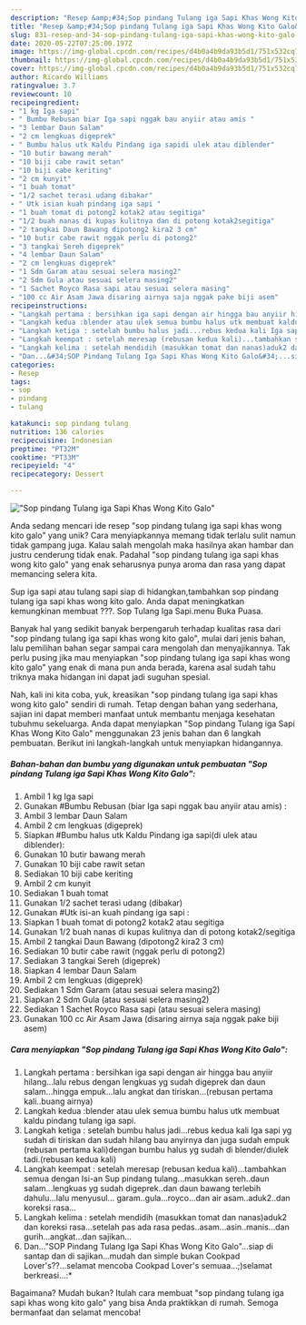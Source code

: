 ```yaml
---
description: "Resep &amp;#34;Sop pindang Tulang iga Sapi Khas Wong Kito Galo&amp;#34;, Sempurna"
title: "Resep &amp;#34;Sop pindang Tulang iga Sapi Khas Wong Kito Galo&amp;#34;, Sempurna"
slug: 831-resep-and-34-sop-pindang-tulang-iga-sapi-khas-wong-kito-galo-and-34-sempurna
date: 2020-05-22T07:25:00.197Z
image: https://img-global.cpcdn.com/recipes/d4b0a4b9da93b5d1/751x532cq70/sop-pindang-tulang-iga-sapi-khas-wong-kito-galo-foto-resep-utama.jpg
thumbnail: https://img-global.cpcdn.com/recipes/d4b0a4b9da93b5d1/751x532cq70/sop-pindang-tulang-iga-sapi-khas-wong-kito-galo-foto-resep-utama.jpg
cover: https://img-global.cpcdn.com/recipes/d4b0a4b9da93b5d1/751x532cq70/sop-pindang-tulang-iga-sapi-khas-wong-kito-galo-foto-resep-utama.jpg
author: Ricardo Williams
ratingvalue: 3.7
reviewcount: 10
recipeingredient:
- "1 kg Iga sapi"
- " Bumbu Rebusan biar Iga sapi nggak bau anyiir atau amis "
- "3 lembar Daun Salam"
- "2 cm lengkuas digeprek"
- " Bumbu halus utk Kaldu Pindang iga sapidi ulek atau diblender"
- "10 butir bawang merah"
- "10 biji cabe rawit setan"
- "10 biji cabe keriting"
- "2 cm kunyit"
- "1 buah tomat"
- "1/2 sachet terasi udang dibakar"
- " Utk isian kuah pindang iga sapi "
- "1 buah tomat di potong2 kotak2 atau segitiga"
- "1/2 buah nanas di kupas kulitnya dan di potong kotak2segitiga"
- "2 tangkai Daun Bawang dipotong2 kira2 3 cm"
- "10 butir cabe rawit nggak perlu di potong2"
- "3 tangkai Sereh digeprek"
- "4 lembar Daun Salam"
- "2 cm lengkuas digeprek"
- "1 Sdm Garam atau sesuai selera masing2"
- "2 Sdm Gula atau sesuai selera masing2"
- "1 Sachet Royco Rasa sapi atau sesuai selera masing"
- "100 cc Air Asam Jawa disaring airnya saja nggak pake biji asem"
recipeinstructions:
- "Langkah pertama : bersihkan iga sapi dengan air hingga bau anyiir hilang...lalu rebus dengan lengkuas yg sudah digeprek dan daun salam...hingga empuk...lalu angkat dan tiriskan...(rebusan pertama kali..buang airnya)"
- "Langkah kedua :blender atau ulek semua bumbu halus utk membuat kaldu pindang tulang iga sapi."
- "Langkah ketiga : setelah bumbu halus jadi...rebus kedua kali Iga sapi yg sudah di tiriskan dan sudah hilang bau anyirnya dan juga sudah empuk (rebusan pertama kali)dengan bumbu halus yg sudah di blender/diulek tadi.(rebusan kedua kali)"
- "Langkah keempat : setelah meresap (rebusan kedua kali)...tambahkan semua dengan Isi-an Sup pindang tulang...masukkan sereh..daun salam...lengkuas yg sudah digeprek..dan daun bawang terlebih dahulu...lalu menyusul... garam..gula...royco...dan air asam..aduk2..dan koreksi rasa..."
- "Langkah kelima : setelah mendidih (masukkan tomat dan nanas)aduk2 dan koreksi rasa...setelah pas ada rasa pedas..asam...asin..manis...dan gurih...angkat...dan sajikan..."
- "Dan...&#34;SOP Pindang Tulang Iga Sapi Khas Wong Kito Galo&#34;...siap di santap dan di sajikan...mudah dan simple bukan Cookpad Lover&#39;s??...selamat mencoba Cookpad Lover&#39;s semuaa...;)selamat berkreasi...:*"
categories:
- Resep
tags:
- sop
- pindang
- tulang

katakunci: sop pindang tulang 
nutrition: 136 calories
recipecuisine: Indonesian
preptime: "PT32M"
cooktime: "PT33M"
recipeyield: "4"
recipecategory: Dessert

---
```



![&#34;Sop pindang Tulang iga Sapi Khas Wong Kito Galo&#34;](https://img-global.cpcdn.com/recipes/d4b0a4b9da93b5d1/751x532cq70/sop-pindang-tulang-iga-sapi-khas-wong-kito-galo-foto-resep-utama.jpg)

Anda sedang mencari ide resep &#34;sop pindang tulang iga sapi khas wong kito galo&#34; yang unik? Cara menyiapkannya memang tidak terlalu sulit namun tidak gampang juga. Kalau salah mengolah maka hasilnya akan hambar dan justru cenderung tidak enak. Padahal &#34;sop pindang tulang iga sapi khas wong kito galo&#34; yang enak seharusnya punya aroma dan rasa yang dapat memancing selera kita.

Sup iga sapi atau tulang sapi siap di hidangkan,tambahkan sop pindang tulang iga sapi khas wong kito galo. Anda dapat meningkatkan kemungkinan membuat ???. Sop Tulang Iga Sapi.menu Buka Puasa.

Banyak hal yang sedikit banyak berpengaruh terhadap kualitas rasa dari &#34;sop pindang tulang iga sapi khas wong kito galo&#34;, mulai dari jenis bahan, lalu pemilihan bahan segar sampai cara mengolah dan menyajikannya. Tak perlu pusing jika mau menyiapkan &#34;sop pindang tulang iga sapi khas wong kito galo&#34; yang enak di mana pun anda berada, karena asal sudah tahu triknya maka hidangan ini dapat jadi suguhan spesial.


Nah, kali ini kita coba, yuk, kreasikan &#34;sop pindang tulang iga sapi khas wong kito galo&#34; sendiri di rumah. Tetap dengan bahan yang sederhana, sajian ini dapat memberi manfaat untuk membantu menjaga kesehatan tubuhmu sekeluarga. Anda dapat menyiapkan &#34;Sop pindang Tulang iga Sapi Khas Wong Kito Galo&#34; menggunakan 23 jenis bahan dan 6 langkah pembuatan. Berikut ini langkah-langkah untuk menyiapkan hidangannya.

<!--inarticleads1-->

##### Bahan-bahan dan bumbu yang digunakan untuk pembuatan &#34;Sop pindang Tulang iga Sapi Khas Wong Kito Galo&#34;:

1. Ambil 1 kg Iga sapi
1. Gunakan  #Bumbu Rebusan (biar Iga sapi nggak bau anyiir atau amis) :
1. Ambil 3 lembar Daun Salam
1. Ambil 2 cm lengkuas (digeprek)
1. Siapkan  #Bumbu halus utk Kaldu Pindang iga sapi(di ulek atau diblender):
1. Gunakan 10 butir bawang merah
1. Gunakan 10 biji cabe rawit setan
1. Sediakan 10 biji cabe keriting
1. Ambil 2 cm kunyit
1. Sediakan 1 buah tomat
1. Gunakan 1/2 sachet terasi udang (dibakar)
1. Gunakan  #Utk isi-an kuah pindang iga sapi :
1. Siapkan 1 buah tomat di potong2 kotak2 atau segitiga
1. Gunakan 1/2 buah nanas di kupas kulitnya dan di potong kotak2/segitiga
1. Ambil 2 tangkai Daun Bawang (dipotong2 kira2 3 cm)
1. Sediakan 10 butir cabe rawit (nggak perlu di potong2)
1. Sediakan 3 tangkai Sereh (digeprek)
1. Siapkan 4 lembar Daun Salam
1. Ambil 2 cm lengkuas (digeprek)
1. Sediakan 1 Sdm Garam (atau sesuai selera masing2)
1. Siapkan 2 Sdm Gula (atau sesuai selera masing2)
1. Sediakan 1 Sachet Royco Rasa sapi (atau sesuai selera masing)
1. Gunakan 100 cc Air Asam Jawa (disaring airnya saja nggak pake biji asem)




<!--inarticleads2-->

##### Cara menyiapkan &#34;Sop pindang Tulang iga Sapi Khas Wong Kito Galo&#34;:

1. Langkah pertama : bersihkan iga sapi dengan air hingga bau anyiir hilang...lalu rebus dengan lengkuas yg sudah digeprek dan daun salam...hingga empuk...lalu angkat dan tiriskan...(rebusan pertama kali..buang airnya)
1. Langkah kedua :blender atau ulek semua bumbu halus utk membuat kaldu pindang tulang iga sapi.
1. Langkah ketiga : setelah bumbu halus jadi...rebus kedua kali Iga sapi yg sudah di tiriskan dan sudah hilang bau anyirnya dan juga sudah empuk (rebusan pertama kali)dengan bumbu halus yg sudah di blender/diulek tadi.(rebusan kedua kali)
1. Langkah keempat : setelah meresap (rebusan kedua kali)...tambahkan semua dengan Isi-an Sup pindang tulang...masukkan sereh..daun salam...lengkuas yg sudah digeprek..dan daun bawang terlebih dahulu...lalu menyusul... garam..gula...royco...dan air asam..aduk2..dan koreksi rasa...
1. Langkah kelima : setelah mendidih (masukkan tomat dan nanas)aduk2 dan koreksi rasa...setelah pas ada rasa pedas..asam...asin..manis...dan gurih...angkat...dan sajikan...
1. Dan...&#34;SOP Pindang Tulang Iga Sapi Khas Wong Kito Galo&#34;...siap di santap dan di sajikan...mudah dan simple bukan Cookpad Lover&#39;s??...selamat mencoba Cookpad Lover&#39;s semuaa...;)selamat berkreasi...:*




Bagaimana? Mudah bukan? Itulah cara membuat &#34;sop pindang tulang iga sapi khas wong kito galo&#34; yang bisa Anda praktikkan di rumah. Semoga bermanfaat dan selamat mencoba!

